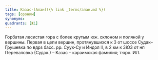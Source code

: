 ```yaml
---
title: Казас-[Алан]({% link _terms/алан.md %})
tags: [ороним]
synonyms:
quadrants: [Ж1]
---
```


Горбатая лесистая гора с более крутым юж. склоном и поляной у вершины. Первая в
цепи вершин, протянувшихся к З от шоссе Судак–Грушевка по вдрз басс. рр. Суук-Су
и Индол II, в 2 км к ЗЮЗ от нп Переваловка (Судак.) – Казас – караимская
фамилия; тюрк. ИЛ.

